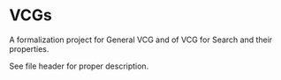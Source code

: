# VCGs
A formalization project for General VCG and of VCG for Search and their properties.

See file header for proper description.
